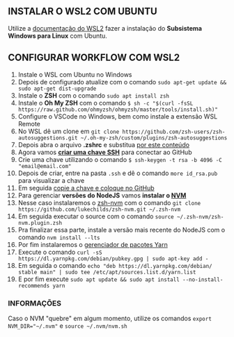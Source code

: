 ## INSTALAR O WSL2 COM UBUNTU

Utilize a [documentação do WSL2](https://docs.microsoft.com/pt-br/windows/wsl/install-win10) fazer a instalação do **Subsistema Windows para Linux** com Ubuntu.

## CONFIGURAR WORKFLOW COM WSL2

1. Instale o WSL com Ubuntu no Windows
2. Depois de configurado atualize com o comando `sudo apt-get update && sudo apt-get dist-upgrade`
3. Instale o **ZSH** com o comando `sudo apt install zsh`
4. Instale o **Oh My ZSH** com o comando `$ sh -c "$(curl -fsSL https://raw.github.com/ohmyzsh/ohmyzsh/master/tools/install.sh)"`
5. Configure o VSCode no Windows, bem como instale a extensão WSL Remote
6. No WSL dê um clone em `git clone https://github.com/zsh-users/zsh-autosuggestions.git ~/.oh-my-zsh/custom/plugins/zsh-autosuggestions`
7. Depois abra o arquivo **.zshrc** e substitua [por este conteúdo](./.zshrc)
8. Agora vamos **[criar uma chave SSH](https://docs.github.com/en/github/authenticating-to-github/connecting-to-github-with-ssh)** para conectar ao GitHub
9. Crie uma chave utilizando o comando `$ ssh-keygen -t rsa -b 4096 -C "email@email.com"`
10. Depois de criar, entre na pasta `.ssh` e dê o comando `more id_rsa.pub` para visualizar a chave
11. Em seguida [copie a chave e coloque no GitHub](https://github.com/settings/keys)
12. Para gerenciar **versões do NodeJS** vamos **instalar o [NVM](https://github.com/nvm-sh/nvm)**
13. Nesse caso instalaremos o [zsh-nvm](https://github.com/lukechilds/zsh-nvm) com o comando `git clone https://github.com/lukechilds/zsh-nvm.git ~/.zsh-nvm`
14. Em seguida executar o source com o comando `source ~/.zsh-nvm/zsh-nvm.plugin.zsh`
15. Pra finalizar essa parte, instale a versão mais recente do NodeJS com o comando `nvm install --lts`
16. Por fim instalaremos o [gerenciador de pacotes Yarn](https://classic.yarnpkg.com/en/docs/install#windows-stable)
17. Execute o comando `curl -sS https://dl.yarnpkg.com/debian/pubkey.gpg | sudo apt-key add -`
18. Em seguida o comando `echo "deb https://dl.yarnpkg.com/debian/ stable main" | sudo tee /etc/apt/sources.list.d/yarn.list`
19. E por fim execute `sudo apt update && sudo apt install --no-install-recommends yarn`

### INFORMAÇÕES

Caso o NVM "quebre" em algum momento, utilize os comandos `export NVM_DIR="~/.nvm"` e `source ~/.nvm/nvm.sh`
